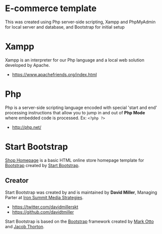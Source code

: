 # E-commerce template
This was created using Php server-side scripting, Xampp and PhpMyAdmin for local server and database, and Bootstrap for initial setup

# Xampp
Xampp is an interpreter for our Php language and a local web solution developed by Apache.
* https://www.apachefriends.org/index.html

# Php
Php is a server-side scripting language encoded with special 'start and end' processing instructions that allow you to jump in and out of **Php Mode** where embedded code is processed. Ex: `<?php ?>`

* http://php.net/

# Start Bootstrap

[Shop Homepage](http://startbootstrap.com/template-overviews/shop-homepage/) is a basic HTML online store homepage template for [Bootstrap](http://getbootstrap.com/) created by [Start Bootstrap](http://startbootstrap.com/).

## Creator

Start Bootstrap was created by and is maintained by **David Miller**, Managing Parter at [Iron Summit Media Strategies](http://www.ironsummitmedia.com/).

* https://twitter.com/davidmillerskt
* https://github.com/davidtmiller

Start Bootstrap is based on the [Bootstrap](http://getbootstrap.com/) framework created by [Mark Otto](https://twitter.com/mdo) and [Jacob Thorton](https://twitter.com/fat).
